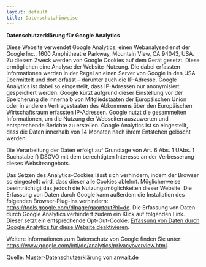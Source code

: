```yaml
---
layout: default
title: Datenschutzhinweise
---
```


<p><strong>Datenschutzerklärung für Google Analytics</strong></p>
<p><p>Diese Website verwendet Google Analytics, einen Webanalysedienst der Google Inc., 1600 Amphitheatre Parkway, Mountain View, CA 94043, USA. Zu diesem Zweck werden von Google Cookies auf dem Gerät gesetzt. Diese ermöglichen eine Analyse der Website-Nutzung. Die dabei erfassten Informationen werden in der Regel an einen Server von Google in den USA übermittelt und dort erfasst – darunter auch die IP-Adresse. Google Analytics ist dabei so eingestellt, dass IP-Adressen nur anonymisiert gespeichert werden. Google kürzt aufgrund dieser Einstellung vor der Speicherung die innerhalb von Mitgliedstaaten der Europäischen Union oder in anderen Vertragsstaaten des Abkommens über den Europäischen Wirtschaftsraum erfassten IP-Adressen. Google nutzt die gesammelten Informationen, um die Nutzung der Webseiten auszuwerten und entsprechende Berichte zu erstellen. Google Analytics ist so eingestellt, dass die Daten innerhalb von 14 Monaten nach ihrem Entstehen gelöscht werden.</p><p>Die Verarbeitung der Daten erfolgt auf Grundlage von Art. 6 Abs. 1 UAbs. 1 Buchstabe f) DSGVO mit dem berechtigten Interesse an der Verbesserung dieses Websiteangebots.</p><p>Das Setzen des Analytics-Cookies lässt sich verhindern, indem der Browser so eingestellt wird, dass dieser alle Cookies ablehnt. Möglicherweise beeinträchtigt das jedoch die Nutzungsmöglichkeiten dieser Website. Die Erfassung von Daten durch Google kann außerdem die Installation des folgenden Browser-Plug-ins verhindern: <a href="https://tools.google.com/dlpage/gaoptout?hl=de">https://tools.google.com/dlpage/gaoptout?hl=de</a>. Die Erfassung von Daten durch Google Analytics verhindert zudem ein Klick auf folgenden Link. Dieser setzt ein entsprechende Opt-Out-Cookie: <a href="javascript:gaOptout();alert('Google%20Analytics%20wurde%20deaktiviert');">Erfassung von Daten durch Google Analytics für diese Website deaktivieren</a>.</p><p>Weitere Informationen zum Datenschutz von Google finden Sie unter: <a href="https://www.google.com/intl/de/analytics/privacyoverview.html">https://www.google.com/intl/de/analytics/privacyoverview.html</a>.</p></p>
<p>Quelle: <a href="https://www.anwalt.de/vorlage/muster-datenschutzerklaerung.php" rel="nofollow">Muster-Datenschutzerklärung von anwalt.de</a></p>